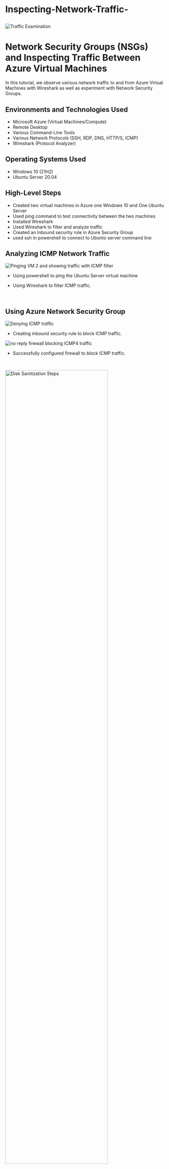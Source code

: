 # Inspecting-Network-Traffic-<p align="center">
<img src="https://i.imgur.com/Ua7udoS.png" alt="Traffic Examination"/>
</p>

<h1>Network Security Groups (NSGs) and Inspecting Traffic Between Azure Virtual Machines</h1>
In this tutorial, we observe various network traffic to and from Azure Virtual Machines with Wireshark as well as experiment with Network Security Groups. <br />




<h2>Environments and Technologies Used</h2>

- Microsoft Azure (Virtual Machines/Compute)
- Remote Desktop
- Various Command-Line Tools
- Various Network Protocols (SSH, RDP, DNS, HTTP/S, ICMP)
- Wireshark (Protocol Analyzer)

<h2>Operating Systems Used </h2>

- Windows 10 (21H2)
- Ubuntu Server 20.04

<h2>High-Level Steps</h2>

- Created two virtual machines in Azure one Windows 10 and One Ubuntu Server
- Used ping command to test connectivity between the two machines
- Installed Wireshark
- Used Wireshark to filter and analyze traffic
- Created an Inbound security rule in Azure Security Group
- used ssh in powershell to connect to Ubunto server command line

<h2>Analyzing ICMP Network Traffic</h2>

<p>

![Pinging VM 2 and showing traffic with ICMP filter](https://github.com/user-attachments/assets/75725500-be75-4f65-891e-73d51f1d6572)

- Using powershell to ping the Ubuntu Server virtual machine

- Using Wireshark to filter ICMP traffic.
</p>
<br />

<h2>Using Azure Network Security Group </h2>




![Denying ICMP traffic](https://github.com/user-attachments/assets/1c5594e6-7eac-41de-9d9e-d6a8239a85d7)

 - Creating inbound security rule to block ICMP traffic.
 

![no reply firewall blocking ICMP4 traffic](https://github.com/user-attachments/assets/de4dab6a-ebeb-4a96-9bca-463430d364c3)

- Successfully configured firewall to block ICMP traffic.
</p>
<p>
</p>
<br />

<p>
<img src="https://i.imgur.com/DJmEXEB.png" height="80%" width="80%" alt="Disk Sanitization Steps"/>
</p>
<p>
Lorem ipsum dolor sit amet, consectetur adipiscing elit, sed do eiusmod tempor incididunt ut labore et dolore magna aliqua. Ut enim ad minim veniam, quis nostrud exercitation ullamco laboris nisi ut aliquip ex ea commodo consequat. Duis aute irure dolor in reprehenderit in voluptate velit esse cillum dolore eu fugiat nulla pariatur.
</p>
<br />
